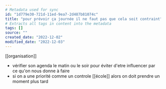 ```yaml
---
# Metadata used for sync
id: "1d779e30-721d-11ed-9ea7-2d487b81074c"
title: "pour prévoir ça journée il ne faut pas que cela soit contraint"
# Extracts all tags in content into the metadata
tags: []
source: ""
created_date: "2022-12-02"
modified_date: "2022-12-03"
---
```

[[organisation]] 
- vérifier son agenda le matin ou le soir pour éviter d'etre influencer par ce qu'on nous donne à faire
- si on a une priorité comme un controle [[école]] alors on doit prendre un moment plus tard